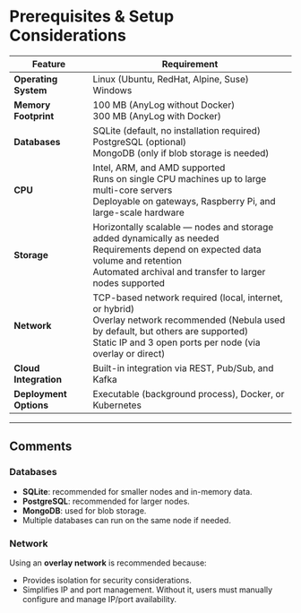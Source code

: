 # Prerequisites & Setup Considerations

| Feature             | Requirement |
| ------------------- | ----------- |
| **Operating System** | Linux (Ubuntu, RedHat, Alpine, Suse) <br> Windows |
| **Memory Footprint** | 100 MB (AnyLog without Docker) <br> 300 MB (AnyLog with Docker) |
| **Databases**        | SQLite (default, no installation required) <br> PostgreSQL (optional) <br> MongoDB (only if blob storage is needed) |
| **CPU**              | Intel, ARM, and AMD supported <br> Runs on single CPU machines up to large multi-core servers <br> Deployable on gateways, Raspberry Pi, and large-scale hardware |
| **Storage**          | Horizontally scalable — nodes and storage added dynamically as needed <br> Requirements depend on expected data volume and retention <br> Automated archival and transfer to larger nodes supported |
| **Network**          | TCP-based network required (local, internet, or hybrid) <br> Overlay network recommended (Nebula used by default, but others are supported) <br> Static IP and 3 open ports per node (via overlay or direct) |
| **Cloud Integration**| Built-in integration via REST, Pub/Sub, and Kafka |
| **Deployment Options** | Executable (background process), Docker, or Kubernetes |

---

## Comments

### Databases
- **SQLite**: recommended for smaller nodes and in-memory data.  
- **PostgreSQL**: recommended for larger nodes.  
- **MongoDB**: used for blob storage.  
- Multiple databases can run on the same node if needed.  

### Network
Using an **overlay network** is recommended because:  
- Provides isolation for security considerations.  
- Simplifies IP and port management. Without it, users must manually configure and manage IP/port availability.  

